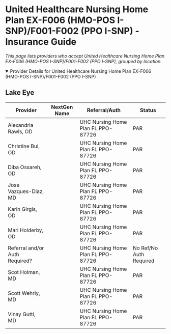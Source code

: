# United Healthcare Nursing Home Plan EX-F006 (HMO-POS I-SNP)/F001-F002 (PPO I-SNP) - Insurance Guide

*This page lists providers who accept United Healthcare Nursing Home Plan EX-F006 (HMO-POS I-SNP)/F001-F002 (PPO I-SNP), grouped by location.*

<details open><summary>Provider Details for United Healthcare Nursing Home Plan EX-F006 (HMO-POS I-SNP)/F001-F002 (PPO I-SNP)</summary>

## Lake Eye 

| Provider | NextGen Name | Referral/Auth | Status |
|----------|-------------|--------------|--------|
| Alexandria Rawls, OD |  | UHC Nursing Home Plan FL PPO-87726 | PAR |
| Christine Bui, OD |  | UHC Nursing Home Plan FL PPO-87726 | PAR |
| Diba Ossareh, OD |  | UHC Nursing Home Plan FL PPO-87726 | PAR |
| Jose Vazques-Diaz, MD |  | UHC Nursing Home Plan FL PPO-87726 | PAR |
| Karin Girgis, OD |  | UHC Nursing Home Plan FL PPO-87726 | PAR |
| Mari Holderby, OD |  | UHC Nursing Home Plan FL PPO-87726 | PAR |
| Referral and/or Auth Required? |  | UHC Nursing Home Plan FL PPO-87726 | No Ref/No Auth Required |
| Scot Holman, MD |  | UHC Nursing Home Plan FL PPO-87726 | PAR |
| Scott Wehrly, MD |  | UHC Nursing Home Plan FL PPO-87726 | PAR |
| Vinay Gutti, MD |  | UHC Nursing Home Plan FL PPO-87726 | PAR |

</details>

